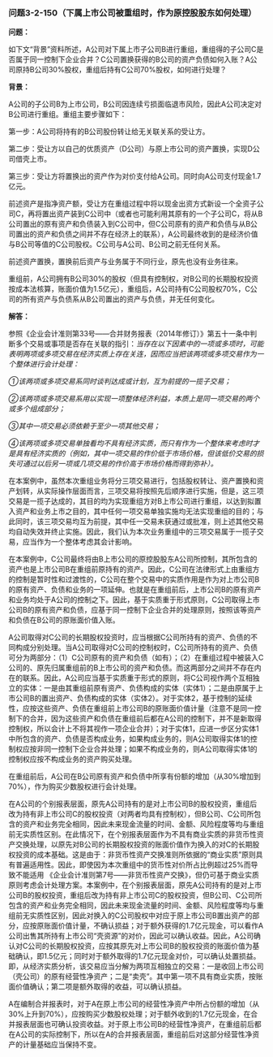 ### 问题3-2-150（下属上市公司被重组时，作为原控股股东如何处理）

**问题：**

如下文“背景”资料所述，A公司对下属上市子公司B进行重组，重组得的子公司C是否属于同一控制下企业合并？C公司置换获得的B公司的资产负债如何入账？A公司原持B公司30%股权，重组后持有C公司70%股权，如何进行处理？

**背景：**

A公司的子公司B为上市公司，B公司因连续亏损面临退市风险，因此A公司决定对B公司进行重组。重组主要步骤如下：

第一步：A公司将持有的B公司股份转让给无关联关系的受让方。

第二步：受让方以自己的优质资产（D公司）与原上市公司的资产置换，实现D公司借壳上市。

第三步：受让方将置换出的资产作为对价支付给A公司。同时向A公司支付现金1.7亿元。

前述资产是指净资产额，受让方在重组过程中将以现金出资方式新设一个全资子公司C，再将置出资产装到C公司中（或者也可能利用其原有的一个子公司C，将从B公司置出的原有资产和负债装入到C公司中，但C公司原有的资产和负债与从B公司置出的资产和负债之间并不存在经济上的联系），A公司最终收到的是经济价值与B公司等值的C公司股权。C公司与A公司、B公司之前无任何关系。

前述资产置换，置换前后资产与业务属于不同行业，原先也没有业务往来。

重组前，A公司拥有B公司30%的股权（但具有控制权，对B公司的长期股权投资按成本法核算，账面价值为1.5亿元），重组后，A公司持有C公司股权70%，C公司的所有资产与负债系从B公司置出的资产与负债，并无任何变化。

**解答：**

参照《企业会计准则第33号——合并财务报表（2014年修订）》第五十一条中判断多个交易或事项是否存在关联的指引：*当存在以下因素中的一项或多项时，可能表明两项或多项交易在经济实质上存在关连，因而应当把该两项或多项交易作为一个整体进行会计处理：*

*①该两项或多项交易系同时谈判达成或计划，互为前提的一揽子交易；*

*②该两项或多项交易系用以实现一项整体经济利益，本质上是同一项交易的两个或多个组成部分；*

*③其中一项交易必须依赖于至少一项其他交易；*

*④该两项或多项交易单独看均不具有经济实质，而只有作为一个整体来考虑时才是具有经济实质的（例如，其中一项交易的作价低于市场价格，但该低价交易的损失可通过以后另一项或几项交易的作价高于市场价格而得到弥补）。*

在本案例中，虽然本次重组业务将分三项交易进行，包括股权转让、资产置换和资产划转，从实际操作层面而言，三项交易将按照先后顺序进行实施，但是，这三项交易是一揽子达成的，其目的均为实现重组方对B上市公司进行重组，以达到拟置入资产和业务上市之目的，其中任何一项交易单独实施均无法实现重组的目的；与此同时，该三项交易均互为前提，其中任一交易未获通过或批准，则上述其他交易均自动失效并终止实施。因此，我们认为本次业务重组中的三项交易属于一揽子交易，应当作为一个整体考虑其会计影响。

在本案例中，C公司最终将由B上市公司的原控股股东A公司所控制，其所包含的资产也是上市公司B在重组前原持有的资产。因此，C公司在法律形式上由重组方的控制是暂时性和过渡性的，C公司在整个交易中的实质作用是作为对上市公司B的原有资产、负债和业务的一项延伸。也就是在重组前后，上市公司B的原有资产和业务均处于A公司的控制之下。因此，基于实质重于形式原则，C公司取得上市公司B的原有资产和负债，应基于同一控制下企业合并的处理原则，按照该等资产和负债在B公司的原账面价值入账。

A公司取得对C公司的长期股权投资时，应当根据C公司所持有的资产、负债的不同构成分别处理。当A公司取得对C公司的控制权时，C公司所持有的资产、负债可分为两部分：（1）C公司原有的资产和负债（如有）；（2）在重组过程中被装入C公司的、原先归属重组前的B上市公司的资产和负债。而这两部分之间并不存在内在的联系。因此，A公司应当基于实质重于形式的原则，将C公司视作两个互相独立的实体：一是由其重组前原有资产、负债构成的实体（实体1）；二是由原属于上市公司B的置出资产、负债构成的实体（实体2）。对于实体2，基于控制的延续性，应按这些资产、负债在重组前上市公司B的原账面价值计量（注意不是同一控制下的合并，因为这些资产和负债在重组前后都在A公司的控制下，并不是新取得控制权，所以会计上不将其视作一项企业合并）；对于实体1，应进一步区分实体1中所包含的资产、负债是否构成业务，如果构成业务的，则A公司取得实体1的控制权应按非同一控制下企业合并处理；如果不构成业务的，则A公司取得实体1的控制权应按不构成业务的资产购买处理。

在重组前后，A公司在B公司原有资产和负债中所享有份额的增加（从30%增加到70%），作为购买少数股权进行会计处理。

在A公司的个别报表层面，原先A公司持有的是对上市公司B的股权投资，重组后改为持有非上市公司C的股权投资（对两者均具有控制权），但B公司、C公司所包含的资产和业务完全相同，因此未来现金流量的时间、金额、风险程度等均与重组前无实质性区别。在此情况下，在个别报表层面作为不具有商业实质的非货币性资产交换处理，以原先对B公司的长期股权投资的账面价值作为换入的对C的长期股权投资的成本基础。这是由于：非货币性资产交换准则所依据的“商业实质”原则具有普遍适用性。因此，即使因为本次重组中的货币性对价所占比例超过25%而导致不能适用
《企业会计准则第7号——非货币性资产交换》，但仍可基于商业实质原则考虑会计处理方案。本案例中，在个别报表层面，原先A公司持有的是对上市公司B的股权投资，重组后改为持有非上市公司C的股权投资，但B公司、C公司所包含的资产和业务完全相同，因此未来现金流量的时间、金额、风险程度等均与重组前无实质性区别，因此对换入的C公司股权中对应于原上市公司B置出资产的部分，应按原账面价值计量，不确认损益；对于额外获得的1.7亿元现金，可以看作A公司出售其所持有上市公司“壳资源”的对价，因此可以确认收益。因此，A公司确认对C公司的长期股权投资，应按其原先对上市公司B的股权投资的账面价值为基础确认，即1.5亿元；同时对于额外取得的1.7亿元现金对价，可以确认处置损益。即，从经济实质分析，该交易应当分解为两项互相独立的交易：一是收回上市公司（壳公司）的原有经营性净资产；二是“卖壳”。其中第一项不具有商业实质，按账面价值确认；第二项是额外取得的收益，可以确认损益。

A在编制合并报表时，对于A在原上市公司的经营性净资产中所占份额的增加（从30%上升到70%），应按购买少数股权处理；对于额外收到的1.7亿元现金，在合并报表层面也可确认投资收益。对于原上市公司B的经营性净资产，在重组前后都在A公司的实际控制下，所以在A的合并报表层面，重组前后对这部分经营性净资产的计量基础应当保持不变。